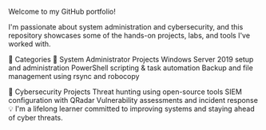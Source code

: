 Welcome to my GitHub portfolio!

I'm passionate about system administration and cybersecurity, and this repository showcases some of the hands-on projects, labs, and tools I've worked with.

📁 Categories
🔧 System Administrator Projects
Windows Server 2019 setup and administration
PowerShell scripting & task automation
Backup and file management using rsync and robocopy

🔐 Cybersecurity Projects
Threat hunting using open-source tools
SIEM configuration with QRadar
Vulnerability assessments and incident response
💡 I'm a lifelong learner committed to improving systems and staying ahead of cyber threats.
